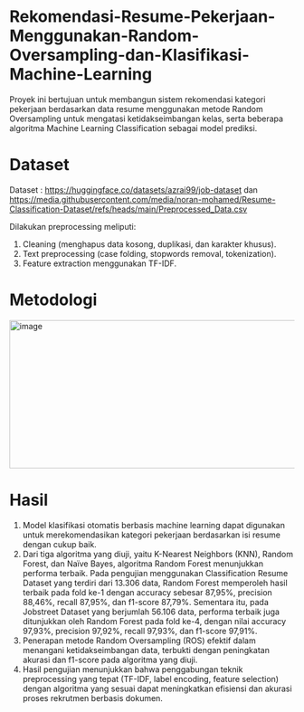 # Rekomendasi-Resume-Pekerjaan-Menggunakan-Random-Oversampling-dan-Klasifikasi-Machine-Learning
Proyek ini bertujuan untuk membangun sistem rekomendasi kategori pekerjaan berdasarkan data resume menggunakan metode Random Oversampling untuk mengatasi ketidakseimbangan kelas, serta beberapa algoritma Machine Learning Classification sebagai model prediksi.

# Dataset
Dataset : https://huggingface.co/datasets/azrai99/job-dataset dan https://media.githubusercontent.com/media/noran-mohamed/Resume-Classification-Dataset/refs/heads/main/Preprocessed_Data.csv

Dilakukan preprocessing meliputi:
1. Cleaning (menghapus data kosong, duplikasi, dan karakter khusus).
2. Text preprocessing (case folding, stopwords removal, tokenization).
3. Feature extraction menggunakan TF-IDF.

# Metodologi
<img width="837" height="262" alt="image" src="https://github.com/user-attachments/assets/f603e124-edc4-45d1-9e54-137775415511" />

# Hasil
1.	Model klasifikasi otomatis berbasis machine learning dapat digunakan untuk merekomendasikan kategori pekerjaan berdasarkan isi resume dengan cukup baik.
2.	Dari tiga algoritma yang diuji, yaitu K-Nearest Neighbors (KNN), Random Forest, dan Naïve Bayes, algoritma Random Forest menunjukkan performa terbaik. Pada pengujian menggunakan Classification Resume Dataset yang terdiri dari 13.306 data, Random Forest memperoleh hasil terbaik pada fold ke-1 dengan accuracy sebesar 87,95%, precision 88,46%, recall 87,95%, dan f1-score 87,79%. Sementara itu, pada Jobstreet Dataset yang berjumlah 56.106 data, performa terbaik juga ditunjukkan oleh Random Forest pada fold ke-4, dengan nilai accuracy 97,93%, precision 97,92%, recall 97,93%, dan f1-score 97,91%. 
3.	Penerapan metode Random Oversampling (ROS) efektif dalam menangani ketidakseimbangan data, terbukti dengan peningkatan akurasi dan f1-score pada algoritma yang diuji.
4.	Hasil pengujian menunjukkan bahwa penggabungan teknik preprocessing yang tepat (TF-IDF, label encoding, feature selection) dengan algoritma yang sesuai dapat meningkatkan efisiensi dan akurasi proses rekrutmen berbasis dokumen.
